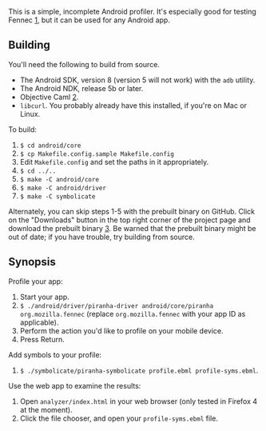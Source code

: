 This is a simple, incomplete Android profiler. It's especially good for testing
Fennec [1], but it can be used for any Android app.

Building
--------

You'll need the following to build from source.

* The Android SDK, version 8 (version 5 will not work) with the `adb` utility.
* The Android NDK, release 5b or later.
* Objective Caml [2].
* `libcurl`. You probably already have this installed, if you're on Mac or
  Linux.

To build:

1. `$ cd android/core`
2. `$ cp Makefile.config.sample Makefile.config`
3. Edit `Makefile.config` and set the paths in it appropriately.
4. `$ cd ../..`
5. `$ make -C android/core`
6. `$ make -C android/driver`
7. `$ make -C symbolicate`

Alternately, you can skip steps 1-5 with the prebuilt binary on GitHub. Click
on the "Downloads" button in the top right corner of the project page and
download the prebuilt binary [3]. Be warned that the prebuilt binary might be
out of date; if you have trouble, try building from source.

Synopsis
--------

Profile your app:

1. Start your app.
2. `$ ./android/driver/piranha-driver android/core/piranha org.mozilla.fennec` (replace `org.mozilla.fennec` with your app ID as applicable).
3. Perform the action you'd like to profile on your mobile device.
4. Press Return.

Add symbols to your profile:

1. `$ ./symbolicate/piranha-symbolicate profile.ebml profile-syms.ebml`.

Use the web app to examine the results:

1. Open `analyzer/index.html` in your web browser (only tested in Firefox 4 at
   the moment).
2. Click the file chooser, and open your `profile-syms.ebml` file.

[1]: http://www.mozilla.com/en-US/mobile/
[2]: http://caml.inria.fr/
[3]: https://github.com/pcwalton/piranha

